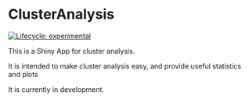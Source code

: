 
<!-- README.md is generated from README.Rmd. Please edit that file -->

# ClusterAnalysis

<!-- badges: start -->

[![Lifecycle:
experimental](https://img.shields.io/badge/lifecycle-experimental-orange.svg)](https://lifecycle.r-lib.org/articles/stages.html#experimental)
<!-- badges: end -->

This is a Shiny App for cluster analysis.

It is intended to make cluster analysis easy, and provide useful
statistics and plots

It is currently in development.
